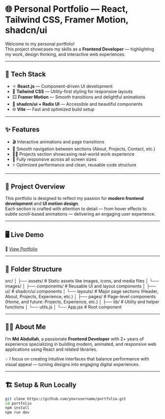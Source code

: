 # 🌐 Personal Portfolio — React, Tailwind CSS, Framer Motion, shadcn/ui

Welcome to my personal portfolio!  
This project showcases my skills as a **Frontend Developer** — highlighting my work, design thinking, and interactive web experiences.  

---

## 🚀 Tech Stack

- ⚛️ **React.js** — Component-driven UI development  
- 💨 **Tailwind CSS** — Utility-first styling for responsive layouts  
- 🎞 **Framer Motion** — Smooth transitions and delightful animations  
- 🧩 **shadcn/ui + Radix UI** — Accessible and beautiful components  
- 🌐 **Vite** — Fast and optimized build setup  

---

## ✨ Features

- 🎬 Interactive animations and page transitions  
- 🧭 Smooth navigation between sections (About, Projects, Contact, etc.)  
- 🧑‍💻 Projects section showcasing real-world work experience  
- 📱 Fully responsive across all screen sizes  
- ⚡ Optimized performance and clean, reusable code structure  

---

## 🧠 Project Overview

This portfolio is designed to reflect my passion for **modern frontend development** and **UI motion design**.  
Each section is crafted with attention to detail — from hover effects to subtle scroll-based animations — delivering an engaging user experience.

---

## 🖥️ Live Demo

🔗 [View Portfolio](https://md-abdullah-ahil-portfolio.vercel.app/)  

---

## 📂 Folder Structure

src/
│
├── assets/ # Static assets like images, icons, and media files
│ └── images/
│
├── components/ # Reusable UI and layout components
│ ├── ui/ # shadcn/ui components
│ └── layouts/ # Major page sections (Header, About, Projects, Experience, etc.)
│
├── pages/ # Page-level components (Home, and future: Projects, Experience, etc.)
│
├── lib/ # Utility and helper functions
│ └── utils.js
│
└── App.jsx # Root component




---

## 🧑‍💻 About Me

I’m **Md Abdullah**, a passionate **Frontend Developer** with 2+ years of experience specializing in building modern, animated, and responsive web applications using React and related libraries.  

💡 I focus on creating intuitive interfaces that balance performance with visual appeal — turning designs into engaging digital experiences.

---

## 🏗️ Setup & Run Locally

```bash
git clone https://github.com/yourusername/portfolio.git
cd portfolio
npm install
npm run dev

